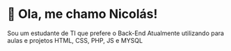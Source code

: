 # 👋 Ola, me chamo Nicolás!

Sou um estudante de TI que prefere o Back-End
Atualmente utilizando para aulas e projetos HTML, CSS, PHP, JS e MYSQL

<!---
- 👋 Hi, I’m @NicolasCorral06
- 👀 I’m interested in ...
- 🌱 I’m currently learning ...
- 💞️ I’m looking to collaborate on ...
- 📫 How to reach me ...


NicolasCorral06/NicolasCorral06 is a ✨ special ✨ repository because its `README.md` (this file) appears on your GitHub profile.
You can click the Preview link to take a look at your changes.
--->
